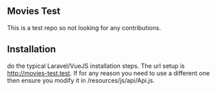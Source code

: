 ## Movies Test

This is a test repo so not looking for any contributions.

## Installation
do the typical Laravel/VueJS installation steps.
The url setup is http://movies-test.test. If for any reason you need to use a different one then ensure you modify it in /resources/js/api/Api.js.
